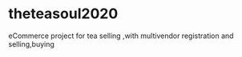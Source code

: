 # theteasoul2020
eCommerce project for tea selling ,with multivendor registration and selling,buying
